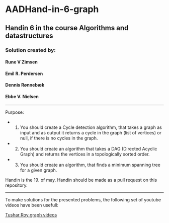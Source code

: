 # AADHand-in-6-graph
## Handin 6 in the course Algorithms and datastructures

### Solution created by:

#### Rune V Zimsen
#### Emil R. Perdersen
#### Dennis Rønnebæk
#### Ebbe V. Nielsen
_____________________
Purpose:
- 1. You should create a Cycle detection algorithm, that takes a graph as input and as output it returns a cycle in the graph (list of vertices) or null, if there is no cycles in the graph.

- 2. You should create an algorithm that takes a DAG (Directed Acyclic Graph) and returns the vertices in a topologically sorted order.

- 3. You should create an algorithm, that finds a minimum spanning tree for a given graph.

Handin is the 19. of may. Handin should be made as a pull request on this repository.
___________________________________________________________________________________

To make solutions for the presented problems, the following set of youtube videos have been usefull:

[Tushar Roy graph videos](https://www.youtube.com/playlist?list=PLrmLmBdmIlpu2f2g8ltqaaCZiq6GJvl1j)
